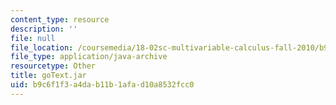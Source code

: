 ```yaml
---
content_type: resource
description: ''
file: null
file_location: /coursemedia/18-02sc-multivariable-calculus-fall-2010/b9c6f1f3a4dab11b1afad10a8532fcc0_goText.jar
file_type: application/java-archive
resourcetype: Other
title: goText.jar
uid: b9c6f1f3-a4da-b11b-1afa-d10a8532fcc0
---
```

